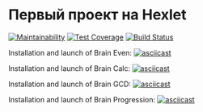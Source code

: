 # Первый проект на Hexlet

[![Maintainability](https://api.codeclimate.com/v1/badges/a99a88d28ad37a79dbf6/maintainability)](https://codeclimate.com/github/codeclimate/codeclimate/maintainability)
[![Test Coverage](https://api.codeclimate.com/v1/badges/a99a88d28ad37a79dbf6/test_coverage)](https://codeclimate.com/github/codeclimate/codeclimate/test_coverage)
[![Build Status](https://travis-ci.org/AleksVedenyev/frontend-project-lvl1.svg?branch=master)](https://travis-ci.org/AleksVedenyev/frontend-project-lvl1)

Installation and launch of Brain Even:
[![asciicast](https://asciinema.org/a/ZNTX8yHUsn2Qc0xK6odEiszIz.svg)](https://asciinema.org/a/ZNTX8yHUsn2Qc0xK6odEiszIz)

Installation and launch of Brain Calc:
[![asciicast](https://asciinema.org/a/I25fLFNeB3HvJn6Uk5PnUofyX.svg)](https://asciinema.org/a/I25fLFNeB3HvJn6Uk5PnUofyX)

Installation and launch of Brain GCD:
[![asciicast](https://asciinema.org/a/VfdFBV5aNV1IMKkboVOnjH0Wx.svg)](https://asciinema.org/a/VfdFBV5aNV1IMKkboVOnjH0Wx)

Installation and launch of Brain Progression:
[![asciicast](https://asciinema.org/a/uJ4wLCNwO1wW3yaIqN18X3l0Q.svg)](https://asciinema.org/a/uJ4wLCNwO1wW3yaIqN18X3l0Q)